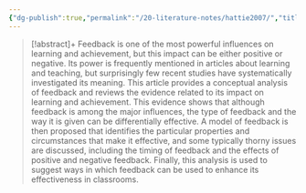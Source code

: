 ```yaml
---
{"dg-publish":true,"permalink":"/20-literature-notes/hattie2007/","title":"The Power of Feedback","tags":["peer-assessment"],"noteIcon":"","created":"2024.08.30 17:33","updated":"2024.09.09 16:17"}
---
```



> [!abstract]+
> Feedback is one of the most powerful influences on learning and achievement, but this impact can be either positive or negative. Its power is frequently mentioned in articles about learning and teaching, but surprisingly few recent studies have systematically investigated its meaning. This article provides a conceptual analysis of feedback and reviews the evidence related to its impact on learning and achievement. This evidence shows that although feedback is among the major influences, the type of feedback and the way it is given can be differentially effective. A model of feedback is then proposed that identifies the particular properties and circumstances that make it effective, and some typically thorny issues are discussed, including the timing of feedback and the effects of positive and negative feedback. Finally, this analysis is used to suggest ways in which feedback can be used to enhance its effectiveness in classrooms.
